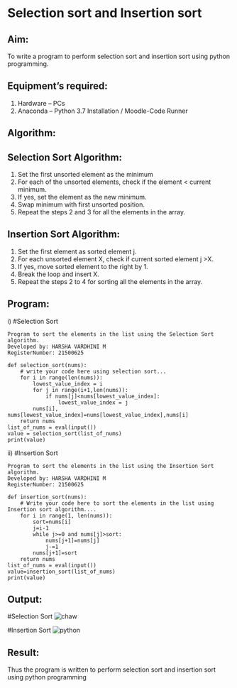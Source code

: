 
# Selection sort and Insertion sort
## Aim:
To write a program to perform selection sort and insertion sort using python programming.
## Equipment’s required:
1.	Hardware – PCs
2.	Anaconda – Python 3.7 Installation / Moodle-Code Runner
## Algorithm:
## Selection Sort Algorithm:
1.	Set the first unsorted element as the minimum
2.	For each of the unsorted elements, check if the element < current minimum.
3.	If yes, set the element as the new minimum.
4.	Swap minimum with first unsorted position.
5.	Repeat the steps 2 and 3 for all the elements in the array.
## Insertion Sort Algorithm:
1.	Set the first element as sorted element j.
2.	For each unsorted element X, check if current sorted element j >X.
3.	If yes, move sorted element to the right by 1.
4.	Break the loop and insert X.
5.	Repeat the steps 2 to 4 for sorting all the elements in the array.
## Program:
i)	#Selection Sort
```
Program to sort the elements in the list using the Selection Sort algorithm.
Developed by: HARSHA VARDHINI M
RegisterNumber: 21500625

def selection_sort(nums):
    # write your code here using selection sort...
    for i in range(len(nums)):
        lowest_value_index = i
        for j in range(i+1,len(nums)):
            if nums[j]<nums[lowest_value_index]:
                lowest_value_index = j
        nums[i], nums[lowest_value_index]=nums[lowest_value_index],nums[i]
    return nums
list_of_nums = eval(input())
value = selection_sort(list_of_nums)
print(value)
```
ii)	#Insertion Sort
```
Program to sort the elements in the list using the Insertion Sort algorithm.
Developed by: HARSHA VARDHINI M
RegisterNumber: 21500625

def insertion_sort(nums):
    # Write your code here to sort the elements in the list using Insertion sort algorithm....
    for i in range(1, len(nums)):
        sort=nums[i]
        j=i-1
        while j>=0 and nums[j]>sort:
            nums[j+1]=nums[j]
            j-=1
        nums[j+1]=sort
    return nums
list_of_nums = eval(input())
value=insertion_sort(list_of_nums)
print(value)
```

## Output:
#Selection Sort
![chaw](har.png)

#Insertion Sort
![python](harr.png)

## Result:
Thus the program is written to perform selection sort and insertion sort using python programming
